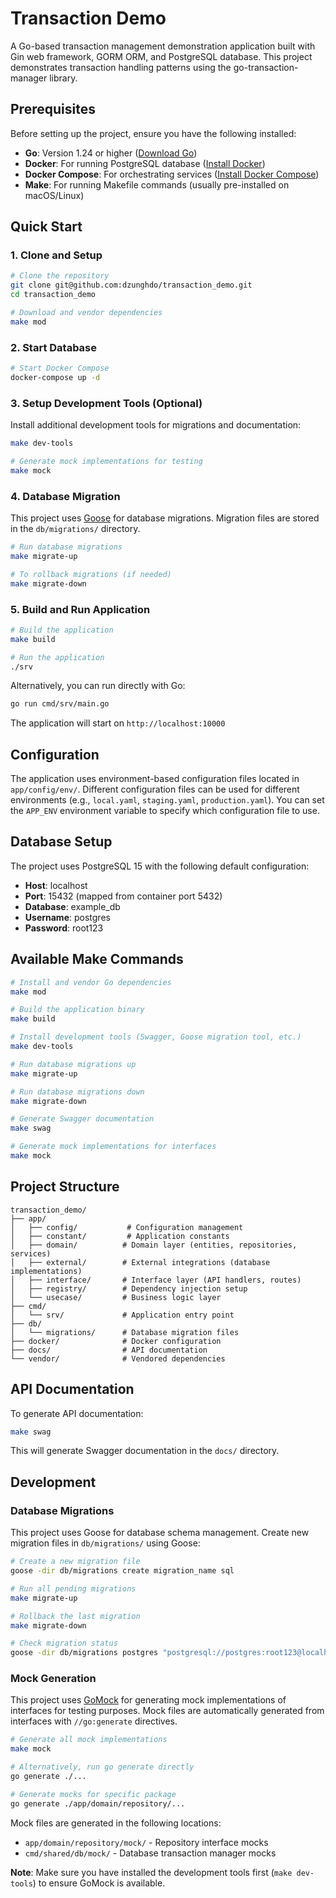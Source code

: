 # Transaction Demo

A Go-based transaction management demonstration application built with Gin web framework, GORM ORM, and PostgreSQL database. This project demonstrates transaction handling patterns using the go-transaction-manager library.

## Prerequisites

Before setting up the project, ensure you have the following installed:

- **Go**: Version 1.24 or higher ([Download Go](https://golang.org/downloads/))
- **Docker**: For running PostgreSQL database ([Install Docker](https://docs.docker.com/get-docker/))
- **Docker Compose**: For orchestrating services ([Install Docker Compose](https://docs.docker.com/compose/install/))
- **Make**: For running Makefile commands (usually pre-installed on macOS/Linux)

## Quick Start

### 1. Clone and Setup

```bash
# Clone the repository
git clone git@github.com:dzunghdo/transaction_demo.git
cd transaction_demo

# Download and vendor dependencies
make mod
```

### 2. Start Database

```bash
# Start Docker Compose
docker-compose up -d 

```

### 3. Setup Development Tools (Optional)

Install additional development tools for migrations and documentation:

```bash
make dev-tools

# Generate mock implementations for testing
make mock
```

### 4. Database Migration

This project uses [Goose](https://github.com/pressly/goose) for database migrations. 
Migration files are stored in the `db/migrations/` directory.

```bash
# Run database migrations
make migrate-up

# To rollback migrations (if needed)
make migrate-down
```

### 5. Build and Run Application

```bash
# Build the application
make build

# Run the application
./srv
```

Alternatively, you can run directly with Go:

```bash
go run cmd/srv/main.go
```

The application will start on `http://localhost:10000`

## Configuration

The application uses environment-based configuration files located in `app/config/env/`. 
Different configuration files can be used for different environments (e.g., `local.yaml`, `staging.yaml`, `production.yaml`).
You can set the `APP_ENV` environment variable to specify which configuration file to use.

## Database Setup

The project uses PostgreSQL 15 with the following default configuration:

- **Host**: localhost
- **Port**: 15432 (mapped from container port 5432)
- **Database**: example_db
- **Username**: postgres
- **Password**: root123

## Available Make Commands

```bash
# Install and vendor Go dependencies
make mod

# Build the application binary
make build

# Install development tools (Swagger, Goose migration tool, etc.)
make dev-tools

# Run database migrations up
make migrate-up

# Run database migrations down
make migrate-down

# Generate Swagger documentation
make swag

# Generate mock implementations for interfaces
make mock
```

## Project Structure

```
transaction_demo/
├── app/
│   ├── config/           # Configuration management
│   ├── constant/         # Application constants
│   ├── domain/          # Domain layer (entities, repositories, services)
│   ├── external/        # External integrations (database implementations)
│   ├── interface/       # Interface layer (API handlers, routes)
│   ├── registry/        # Dependency injection setup
│   └── usecase/         # Business logic layer
├── cmd/
│   └── srv/             # Application entry point
├── db/
│   └── migrations/      # Database migration files
├── docker/              # Docker configuration
├── docs/                # API documentation
└── vendor/              # Vendored dependencies
```

## API Documentation

To generate API documentation:

```bash
make swag
```

This will generate Swagger documentation in the `docs/` directory.

## Development

### Database Migrations

This project uses Goose for database schema management. Create new migration files in `db/migrations/` using Goose:

```bash
# Create a new migration file
goose -dir db/migrations create migration_name sql

# Run all pending migrations
make migrate-up

# Rollback the last migration
make migrate-down

# Check migration status
goose -dir db/migrations postgres "postgresql://postgres:root123@localhost:15432/example_db?sslmode=disable" status
```

### Mock Generation

This project uses [GoMock](https://github.com/golang/mock) for generating mock implementations of interfaces for testing purposes. Mock files are automatically generated from interfaces with `//go:generate` directives.

```bash
# Generate all mock implementations
make mock

# Alternatively, run go generate directly
go generate ./...

# Generate mocks for specific package
go generate ./app/domain/repository/...
```

Mock files are generated in the following locations:
- `app/domain/repository/mock/` - Repository interface mocks
- `cmd/shared/db/mock/` - Database transaction manager mocks

**Note**: Make sure you have installed the development tools first (`make dev-tools`) to ensure GoMock is available.